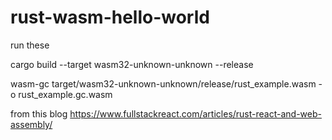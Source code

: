 # rust-wasm-hello-world

run these

cargo build --target wasm32-unknown-unknown --release

wasm-gc target/wasm32-unknown-unknown/release/rust_example.wasm -o rust_example.gc.wasm


from this blog https://www.fullstackreact.com/articles/rust-react-and-web-assembly/
